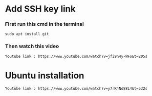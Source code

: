# Add SSH key link
   
### First run this cmd in the terminal
    sudo apt install git

### Then watch this video
    Youtube link : https://www.youtube.com/watch?v=jfi9n4y-WFo&t=205s


# Ubuntu installation 

    Youtube link : https://www.youtube.com/watch?v=y7rK4Nd88L4&t=532s

